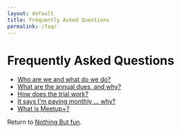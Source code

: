 ```yaml
---
layout: default
title: Frequently Asked Questions
permalink: /faq/
---
```


# Frequently Asked Questions
- <a href="/faq/who">Who are we and what do we do?</a>
- <a href="/faq/dues">What are the annual dues, and why?</a>
- <a href="/faq/trial">How does the trial work?</a>
- <a href="/faq/glitch">It says I'm paying monthly ... why?</a>
- <a href="/faq/meetup_plus">What is Meetup+?</a>

Return to <a href="https://meetup.com/pcola-fun">Nothing But fun</a>.

